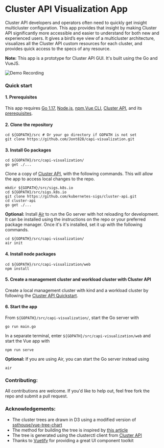 # Cluster API Visualization App

Cluster API developers and operators often need to quickly get insight multicluster configuration. This app provides that insight by making Cluster API significantly more accessible and easier to understand for both new and experienced users. It gives a bird’s eye view of a multicluster architecture, visualizes all the Cluster API custom resources for each cluster, and provides quick access to the specs of any resource.

**Note:** This app is a prototype for Cluster API GUI. It's built using the Go and VueJS.

![Demo Recording](demo/demo.gif)

### Quick start

#### 1. Prerequisites

This app requires [Go 1.17](https://go.dev/doc/install), [Node.js](https://nodejs.org/en/), [npm](https://www.npmjs.com/),[Vue CLI](https://cli.vuejs.org/guide/installation.html), [Cluster API](https://github.com/kubernetes-sigs/cluster-api), and its [prerequisites](https://cluster-api.sigs.k8s.io/user/quick-start.html#common-prerequisites).

#### 2. Clone the repository

```
cd ${GOPATH}/src # Or your go directory if GOPATH is not set
git clone https://github.com/Jont828/capi-visualization.git
```

#### 3. Install Go packages

```
cd ${GOPATH}/src/capi-visualization/
go get ./...
```

Clone a copy of [Cluster API](https://github.com/kubernetes-sigs/cluster-api), with the following commands. This will allow the app to access local changes to the repo.

```
mkdir ${GOPATH}/src/sigs.k8s.io
cd ${GOPATH}/src/sigs.k8s.io
git clone https://github.com/kubernetes-sigs/cluster-api.git
cd cluster-api
go get ./...
```
**Optional:** Install [Air](https://github.com/cosmtrek/air) to run the Go server with hot reloading for development. It can be installed using the instructions on the repo or your preferred package manager. Once it's it's installed, set it up with the following commands.

```
cd ${GOPATH}/src/capi-visualization/
air init
```

#### 4. Install node packages

```
cd ${GOPATH}/src/capi-visualization/web
npm install
```


#### 5. Create a management cluster and workload cluster with Cluster API

Create a local management cluster with kind and a workload cluster by following the [Cluster API Quickstart](https://cluster-api.sigs.k8s.io/user/quick-start.html).

#### 6. Start the app

From `${GOPATH}/src/capi-visualization/`, start the Go server with

```
go run main.go
```

In a separate terminal, enter `${GOPATH}/src/capi-visualization/web` and start the Vue app with

```
npm run serve
```

**Optional:** If you are using Air, you can start the Go server instead using
```
air
```

### Contributing:

All contributions are welcome. If you'd like to help out, feel free fork the repo and submit a pull request. 

### Acknowledgements:

- The cluster trees are drawn in D3 using a modified version of [ssthouse/vue-tree-chart](https://github.com/ssthouse/vue-tree-chart)
- The method for building the tree is inspired by [this article](https://typeofnan.dev/an-easy-way-to-build-a-tree-with-object-references/)
- The tree is generated using the clusterctl client from [Cluster API](https://github.com/kubernetes-sigs/cluster-api)
- Thanks to [Vuetify](https://vuetifyjs.com/en/) for providing a great UI component toolkit

